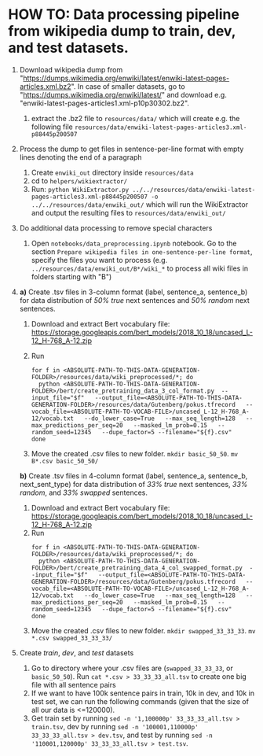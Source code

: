 # HOW TO: Data processing pipeline from wikipedia dump to train, dev, and test datasets.

1) Download wikipedia dump from "https://dumps.wikimedia.org/enwiki/latest/enwiki-latest-pages-articles.xml.bz2".
In case of smaller datasets, go to "https://dumps.wikimedia.org/enwiki/latest/" and download e.g. "enwiki-latest-pages-articles1.xml-p10p30302.bz2".
    1) extract the .bz2 file to `resources/data/` which will create e.g. the following file `resources/data/enwiki-latest-pages-articles3.xml-p88445p200507`

2) Process the dump to get files in sentence-per-line format with empty lines denoting the end of a paragraph
    1) Create `enwiki_out` directory inside `resources/data`
    2) cd to `helpers/wikiextractor/`
    3) Run: `python WikiExtractor.py ../../resources/data/enwiki-latest-pages-articles3.xml-p88445p200507 -o ../../resources/data/enwiki_out/` which will run the WikiExtractor and output the resulting files to `resources/data/enwiki_out/`

3) Do additional data processing to remove special characters
    1) Open `notebooks/data_preprocessing.ipynb` notebook. Go to the section `Prepare wikipedia files in one-sentence-per-line format`, specify the files you want to process (e.g. `../resources/data/enwiki_out/B*/wiki_*` to process all wiki files in folders starting with "B")

4)
    **a)** Create .tsv files in 3-column format (label, sentence_a, sentence_b) for data distribution of *50% true* next sentences and *50% random* next sentences.
    1) Download and extract Bert vocabulary file: https://storage.googleapis.com/bert_models/2018_10_18/uncased_L-12_H-768_A-12.zip
    
    2) Run
        ```
        for f in <ABSOLUTE-PATH-TO-THIS-DATA-GENERATION-FOLDER>/resources/data/wiki_preprocessed/*; do
          python <ABSOLUTE-PATH-TO-THIS-DATA-GENERATION-FOLDER>/bert/create_pretraining_data_3_col_format.py  --input_file="$f"   --output_file=<ABSOLUTE-PATH-TO-THIS-DATA-GENERATION-FOLDER>/resources/data/Gutenberg/pokus.tfrecord   --vocab_file=<ABSOLUTE-PATH-TO-VOCAB-FILE>/uncased_L-12_H-768_A-12/vocab.txt   --do_lower_case=True   --max_seq_length=128   --max_predictions_per_seq=20   --masked_lm_prob=0.15   --random_seed=12345   --dupe_factor=5 --filename="${f}.csv"
        done
        ```
    3) Move the created .csv files to new folder. `mkdir basic_50_50`. `mv B*.csv basic_50_50/`

    **b)** Create .tsv files in 4-column format (label, sentence_a, sentence_b, next_sent_type) for data distribution of *33% true* next sentences, *33% random*, and *33% swapped* sentences.
    1) Download and extract Bert vocabulary file: https://storage.googleapis.com/bert_models/2018_10_18/uncased_L-12_H-768_A-12.zip
    2) Run
        ```
        for f in <ABSOLUTE-PATH-TO-THIS-DATA-GENERATION-FOLDER>/resources/data/wiki_preprocessed/*; do
          python <ABSOLUTE-PATH-TO-THIS-DATA-GENERATION-FOLDER>/bert/create_pretraining_data_4_col_swapped_format.py  --input_file="$f"   --output_file=<ABSOLUTE-PATH-TO-THIS-DATA-GENERATION-FOLDER>/resources/data/Gutenberg/pokus.tfrecord   --vocab_file=<ABSOLUTE-PATH-TO-VOCAB-FILE>/uncased_L-12_H-768_A-12/vocab.txt   --do_lower_case=True   --max_seq_length=128   --max_predictions_per_seq=20   --masked_lm_prob=0.15   --random_seed=12345   --dupe_factor=5 --filename="${f}.csv"
        done
        ```
    3) Move the created .csv files to new folder. `mkdir swapped_33_33_33`. `mv *.csv swapped_33_33_33/`

5) Create *train*, *dev*, and *test* datasets
    1) Go to directory where your .csv files are (`swapped_33_33_33`, or `basic_50_50`). Run `cat *.csv > 33_33_33_all.tsv` to create one big file with all sentence pairs
    2) If we want to have 100k sentence pairs in train, 10k in dev, and 10k in test set, we can run the following commands (given that the size of all our data is <=120000).
    3) Get train set by running `sed -n '1,100000p' 33_33_33_all.tsv > train.tsv`, dev by running `sed -n '100001,110000p' 33_33_33_all.tsv > dev.tsv`, and test by running `sed -n '110001,120000p' 33_33_33_all.tsv > test.tsv`.


